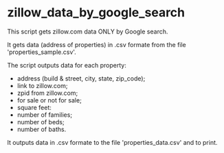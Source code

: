 # zillow_data_by_google_search
This script gets zillow.com data ONLY by Google search.

It gets data (address of properties) in .csv formate from the file 'properties_sample.csv'.

The script outputs data for each property:
- address (build & street, city, state, zip_code);
- link to zillow.com;
- zpid from zillow.com;
- for sale or not for sale;
- square feet:
- number of families;
- number of beds;
- number of baths.

It outputs data in .csv formate to the file 'properties_data.csv' and to print.
